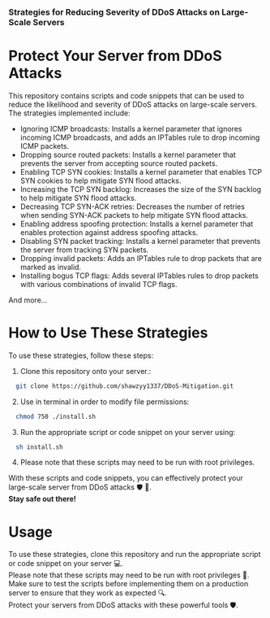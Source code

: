 ### Strategies for Reducing Severity of DDoS Attacks on Large-Scale Servers

# Protect Your Server from DDoS Attacks
This repository contains scripts and code snippets that can be used to reduce the likelihood and severity of DDoS attacks on large-scale servers. The strategies implemented include:
  - Ignoring ICMP broadcasts: Installs a kernel parameter that ignores incoming ICMP broadcasts, and adds an IPTables rule to drop incoming ICMP packets.
  - Dropping source routed packets: Installs a kernel parameter that prevents the server from accepting source routed packets.
  - Enabling TCP SYN cookies: Installs a kernel parameter that enables TCP SYN cookies to help mitigate SYN flood attacks.
  - Increasing the TCP SYN backlog: Increases the size of the SYN backlog to help mitigate SYN flood attacks.
  - Decreasing TCP SYN-ACK retries: Decreases the number of retries when sending SYN-ACK packets to help mitigate SYN flood attacks.
  - Enabling address spoofing protection: Installs a kernel parameter that enables protection against address spoofing attacks.
  - Disabling SYN packet tracking: Installs a kernel parameter that prevents the server from tracking SYN packets.
  - Dropping invalid packets: Adds an IPTables rule to drop packets that are marked as invalid.
  - Installing bogus TCP flags: Adds several IPTables rules to drop packets with various combinations of invalid TCP flags.
 
And more...
# How to Use These Strategies

To use these strategies, follow these steps:
1. Clone this repository onto your server.:
```bash
  git clone https://github.com/shawzyy1337/DDoS-Mitigation.git
```
2. Use in terminal in order to modify file permissions: 
```bash
  chmod 750 ./install.sh
```
3. Run the appropriate script or code snippet on your server using:
```bash
  sh install.sh
```
4.  Please note that these scripts may need to be run with root privileges.

With these scripts and code snippets, you can effectively protect your large-scale server from DDoS attacks 🛡️ 💪.  
**Stay safe out there!** 
 
# Usage
To use these strategies, clone this repository and run the appropriate script or code snippet on your server 💻.  
Please note that these scripts may need to be run with root privileges 🚫.  
Make sure to test the scripts before implementing them on a production server to ensure that they work as expected 🔍.  
Protect your servers from DDoS attacks with these powerful tools 🛡️. 
